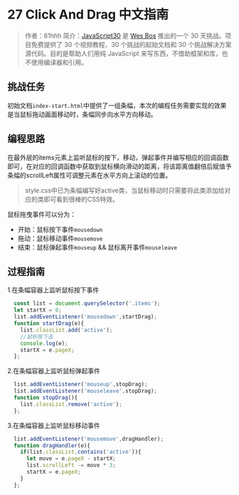 # 27 Click And Drag 中文指南

> 作者：61hhh 
> 简介：[JavaScript30](https://javascript30.com) 是 [Wes Bos](https://github.com/wesbos) 推出的一个 30 天挑战。项目免费提供了 30 个视频教程、30 个挑战的起始文档和 30 个挑战解决方案源代码。目的是帮助人们用纯 JavaScript 来写东西，不借助框架和库，也不使用编译器和引用。

## 挑战任务
初始文档`index-start.html`中提供了一组条幅，本次的编程任务需要实现的效果是当鼠标拖动画面移动时，条幅同步向水平方向移动。

## 编程思路  
在最外层的items元素上监听鼠标的按下，移动，弹起事件并编写相应的回调函数即可，在对应的回调函数中获取到鼠标横向滑动的距离，将该距离值翻倍后赋值予条幅的scrollLeft属性可调整元素在水平方向上滚动的位置。   
>style.css中已为条幅编写好active类，当鼠标移动时只需要将此类添加给对应的类即可看到很棒的CSS特效。

鼠标拖曳事件可以分为：

- 开始：鼠标按下事件`mousedown`
- 拖动：鼠标移动事件`mousemove`
- 结束：鼠标弹起事件`mouseup` && 鼠标离开事件`mouseleave`

## 过程指南   

1.在条幅容器上监听鼠标按下事件   

```js
  const list = document.querySelector('.items');
  let startX = 0;  
  list.addEventListener('mousedown',startDrag);
  function startDrag(e){
    list.classList.add('active');
    //鼠标按下去
    console.log(e);
    startX = e.pageX;
  };
```
2.在条幅容器上监听鼠标弹起事件   
```js
  list.addEventListener('mouseup',stopDrag);
  list.addEventListener('mouseleave',stopDrag);
  function stopDrag(){
    list.classList.remove('active');
  };
```
3.在条幅容器上监听鼠标移动事件   
```js
  list.addEventListener('mousemove',dragHandler);
  function dragHandler(e){
    if(list.classList.contains('active')){
      let move = e.pageX - startX;
      list.scrollLeft -= move * 3;
      startX = e.pageX;
    }
  };
```
